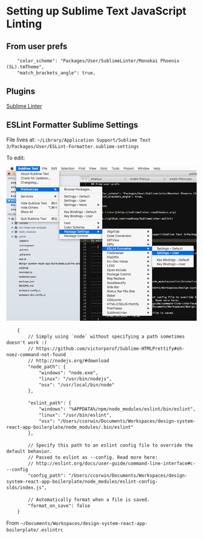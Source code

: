 # Setting up Sublime Text JavaScript Linting



## From user prefs

```
	"color_scheme": "Packages/User/SublimeLinter/Monokai Phoenix (SL).tmTheme",
	"match_brackets_angle": true,
```

## Plugins

[Sublime Linter](http://sublimelinter.readthedocs.org)

[](https://github.com/roadhump/SublimeLinter-eslint)



## ESLint Formatter Sublime Settings
File lives at: `~/Library/Application Support/Sublime Text 3/Packages/User/ESLint-Formatter.sublime-settings`

To edit:

![Alt text](./sublime-lint-prefs--eslint-formatter-prefs-mousing.png "Sublime Text Linting: Mousing to the ESLint Formatter Preferences")

```
	{
		// Simply using `node` without specifying a path sometimes doesn't work :(
		// https://github.com/victorporof/Sublime-HTMLPrettify#oh-noez-command-not-found
		// http://nodejs.org/#download
		"node_path": {
			"windows": "node.exe",
			"linux": "/usr/bin/nodejs",
			"osx": "/usr/local/bin/node"
		},

		"eslint_path": {
			"windows": "%APPDATA%/npm/node_modules/eslint/bin/eslint",
			"linux": "/usr/bin/eslint",
			"osx": "/Users/ccorwin/Documents/Workspaces/design-system-react-app-boilerplate/node_modules/.bin/eslint"
		},

		// Specify this path to an eslint config file to override the default behavior.
		// Passed to eslint as --config. Read more here:
		// http://eslint.org/docs/user-guide/command-line-interface#c---config
		"config_path": "/Users/ccorwin/Documents/Workspaces/design-system-react-app-boilerplate/node_modules/eslint-config-slds/index.js",

		// Automatically format when a file is saved.
		"format_on_save": false
	}
```



From `~/Documents/Workspaces/design-system-react-app-boilerplate/.eslintrc`
